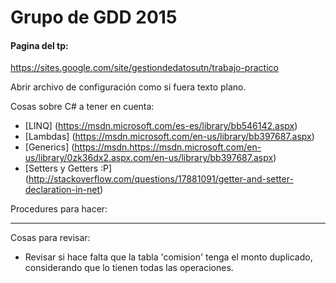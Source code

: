 ﻿# Grupo de GDD 2015 <Inserte nombre Aqui>

#### Pagina del tp:
https://sites.google.com/site/gestiondedatosutn/trabajo-practico

Abrir archivo de configuración como si fuera texto plano.

Cosas sobre C# a tener en cuenta:
* [LINQ] (https://msdn.microsoft.com/es-es/library/bb546142.aspx)
* [Lambdas] (https://msdn.microsoft.com/en-us/library/bb397687.aspx)
* [Generics] (https://msdn.https://msdn.microsoft.com/en-us/library/0zk36dx2.aspx.com/en-us/library/bb397687.aspx)
* [Setters y Getters :P] (http://stackoverflow.com/questions/17881091/getter-and-setter-declaration-in-net)

Procedures para hacer:




---------------------------------------------------------------------------------------------------------------------

Cosas para revisar:
* Revisar si hace falta que la tabla 'comision' tenga el monto duplicado, considerando que lo tienen todas las operaciones.
